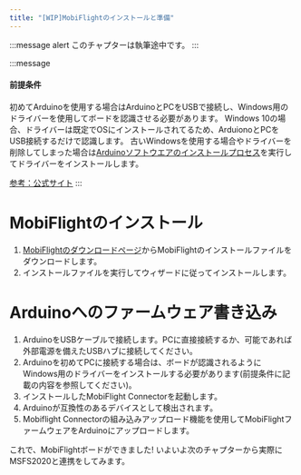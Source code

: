 ```yaml
---
title: "[WIP]MobiFlightのインストールと準備"
---
```


:::message alert
このチャプターは執筆途中です。
:::

:::message
#### 前提条件
初めてArduinoを使用する場合はArduinoとPCをUSBで接続し、Windows用のドライバーを使用してボードを認識させる必要があります。
Windows 10の場合、ドライバーは既定でOSにインストールされてるため、ArduionoとPCをUSB接続するだけで認識します。
古いWindowsを使用する場合やドライバーを削除してしまった場合は[Arduinoソフトウエアのインストールプロセス](https://docs.arduino.cc/software/ide-v1/tutorials/Windows#toc4)を実行してドライバーをインストールします。

[参考：公式サイト](https://www.mobiflight.com/en/documentation/module.html#installation)
:::

# MobiFlightのインストール
1. [MobiFlightのダウンロードページ](https://www.mobiflight.com/en/download.html)からMobiFlightのインストールファイルをダウンロードします。
1. インストールファイルを実行してウィザードに従ってインストールします。


# Arduinoへのファームウェア書き込み
1. ArduinoをUSBケーブルで接続します。PCに直接接続するか、可能であれば外部電源を備えたUSBハブに接続してください。
1. Arduinoを初めてPCに接続する場合は、ボードが認識されるようにWindows用のドライバーをインストールする必要があります(前提条件に記載の内容を参照してください)。
1. インストールしたMobiFlight Connectorを起動します。
1. Arduinoが互換性のあるデバイスとして検出されます。
1. Mobiflight Connectorの組み込みアップロード機能を使用してMobiFlightファームウェアをArduinoにアップロードします。

これで、MobiFlightボードができました!
いよいよ次のチャプターから実際にMSFS2020と連携をしてみます。